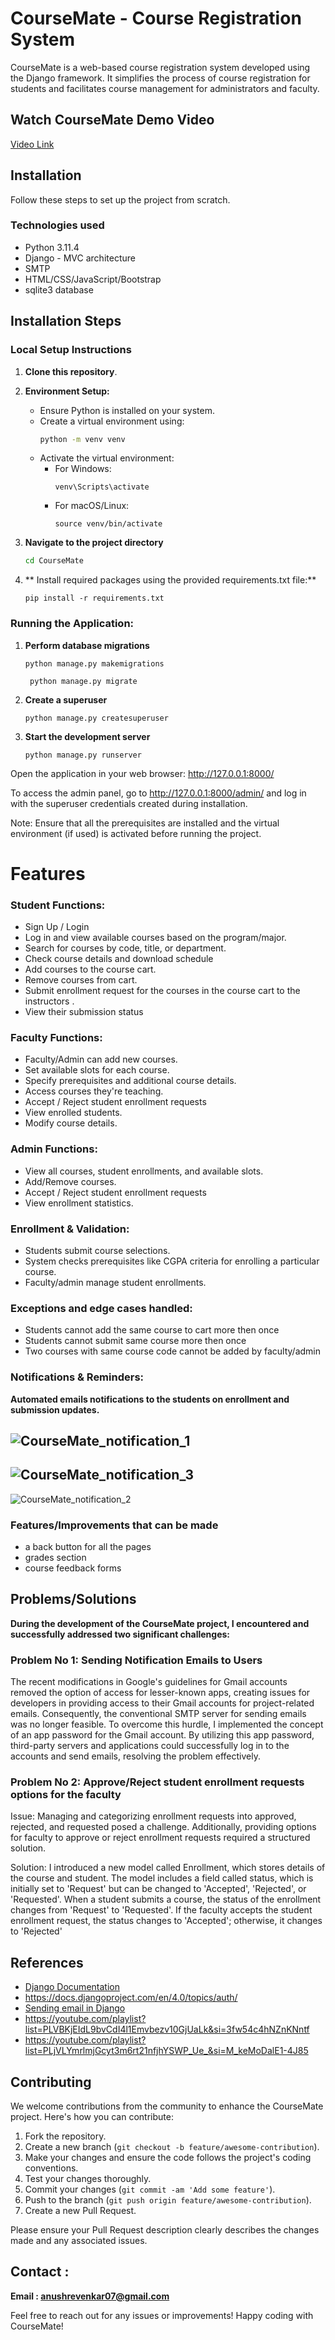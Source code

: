 # CourseMate - Course Registration System

CourseMate is a web-based course registration system developed using the Django framework. It simplifies the process of course registration for students and facilitates course management for administrators and faculty.

## Watch CourseMate Demo Video

[Video Link](https://drive.google.com/file/d/1sly_RVERBAspky_HDWZv2N_uAMavxk1j/view?usp=drive_link) 

## Installation

Follow these steps to set up the project from scratch.

### Technologies used

- Python 3.11.4
- Django - MVC architecture
- SMTP
- HTML/CSS/JavaScript/Bootstrap
- sqlite3 database


## Installation Steps

### Local Setup Instructions
1. **Clone this repository**.

2. **Environment Setup:**
   - Ensure Python is installed on your system.
   - Create a virtual environment using:
     ```bash
     python -m venv venv
     ```
   - Activate the virtual environment:
     - For Windows:
       ```
       venv\Scripts\activate
       ```
     - For macOS/Linux:
       ```
       source venv/bin/activate
       ```
  3. **Navigate to the project directory**
      ```bash
     cd CourseMate
      ```
     


4. ** Install required packages using the provided requirements.txt file:**
     ```
     pip install -r requirements.txt
     ```
 ### Running the Application:     
  1. **Perform database migrations**
      ```
      python manage.py makemigrations
      ```
      ```
       python manage.py migrate
      ```
  2. **Create a superuser**  
      ```
      python manage.py createsuperuser  
      ``` 
  3. **Start the development server**
      ```
     python manage.py runserver
       ```
Open the application in your web browser: http://127.0.0.1:8000/  

To access the admin panel, go to http://127.0.0.1:8000/admin/ and log in with the superuser credentials created during installation.  

Note: Ensure that all the prerequisites are installed and the virtual environment (if used) is activated before running the project.   


# Features

### Student Functions:
- Sign Up / Login
- Log in and view available courses based on the program/major.
- Search for courses by code, title, or department.
- Check course details and download schedule
- Add courses to the course cart.
- Remove courses from cart.
- Submit enrollment request for the courses in the course cart to the instructors  .
- View their submission status

### Faculty Functions:
- Faculty/Admin can add new courses.
- Set available slots for each course.
- Specify prerequisites and additional course details.
- Access courses they're teaching.
- Accept / Reject student enrollment requests
- View enrolled students.
- Modify course details.


### Admin Functions:
- View all courses, student enrollments, and available slots.
- Add/Remove courses.
-  Accept / Reject student enrollment requests
- View enrollment statistics.


### Enrollment & Validation:

- Students submit course selections.
- System checks prerequisites like CGPA criteria for enrolling a particular course.
- Faculty/admin manage student enrollments.

### Exceptions and edge cases handled:
- Students cannot add the same course to cart more then once
- Students cannot submit same course more then once
- Two courses with same course code cannot be added by faculty/admin


### Notifications & Reminders:

**Automated emails notifications to the students on enrollment and submission updates.**

![CourseMate_notification_1](https://github.com/anushrevankar24/IRIS_Rec23_221AI009_Django/assets/129506519/5c408ee8-e579-4258-bd0e-242aafb65597)
- 
![CourseMate_notification_3](https://github.com/anushrevankar24/IRIS_Rec23_221AI009_Django/assets/129506519/37285c70-612f-48de-b5b4-808170b37f28)
-
![CourseMate_notification_2](https://github.com/anushrevankar24/IRIS_Rec23_221AI009_Django/assets/129506519/221d9f8f-d6c9-43c3-9055-48675032221e)


### Features/Improvements that can be made
- a back button for all the pages
- grades section
- course feedback forms

 ## Problems/Solutions
 **During the development of the CourseMate project, I encountered and successfully addressed two significant challenges:**

 ### Problem No 1: Sending Notification Emails to Users
 The recent modifications in Google's guidelines for Gmail accounts removed the option of access for lesser-known apps, creating issues for developers in providing access to their Gmail accounts for project-related emails. Consequently, the conventional SMTP server for sending emails was no longer feasible. To overcome this hurdle, I implemented the concept of an app password for the Gmail account. By utilizing this app password, third-party servers and applications could successfully log in to the accounts and send emails, resolving the problem effectively.

### Problem No 2: Approve/Reject student enrollment requests options for the faculty
Issue:
Managing and categorizing enrollment requests into approved, rejected, and requested posed a challenge. Additionally, providing options for faculty to approve or reject enrollment requests required a structured solution.

Solution:
I introduced a new model called Enrollment, which stores details of the course and student. The model includes a field called status, which is initially set to 'Request' but can be changed to 'Accepted', 'Rejected', or 'Requested'.
When a student submits a course, the status of the enrollment changes from 'Request' to 'Requested'. If the faculty accepts the student enrollment request, the status changes to 'Accepted'; otherwise, it changes to 'Rejected'


## References

- [Django Documentation](https://docs.djangoproject.com/en/5.0/)
-  https://docs.djangoproject.com/en/4.0/topics/auth/
- [Sending email in Django](https://docs.djangoproject.com/en/5.0/topics/email/)
- https://youtube.com/playlist?list=PLVBKjEIdL9bvCdI4l1Emvbezv10GjUaLk&si=3fw54c4hNZnKNntf
- https://youtube.com/playlist?list=PLjVLYmrlmjGcyt3m6rt21nfjhYSWP_Ue_&si=M_keMoDalE1-4J85

## Contributing

We welcome contributions from the community to enhance the CourseMate project. Here's how you can contribute:

1. Fork the repository.
2. Create a new branch (`git checkout -b feature/awesome-contribution`).
3. Make your changes and ensure the code follows the project's coding conventions.
4. Test your changes thoroughly.
5. Commit your changes (`git commit -am 'Add some feature'`).
6. Push to the branch (`git push origin feature/awesome-contribution`).
7. Create a new Pull Request.

Please ensure your Pull Request description clearly describes the changes made and any associated issues.

## Contact :
 **Email : anushrevenkar07@gmail.com**

Feel free to reach out for any issues or improvements! Happy coding with CourseMate!






